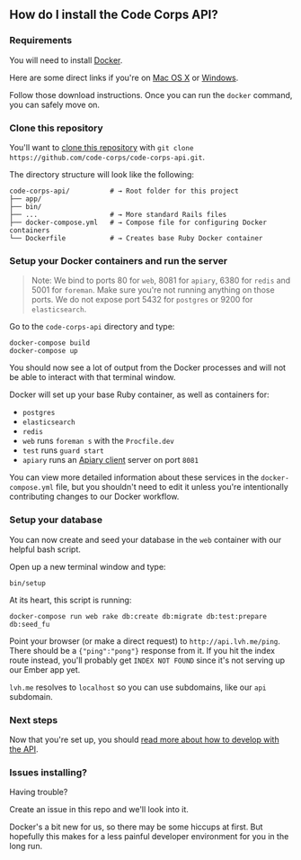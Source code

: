 ## How do I install the Code Corps API?

### Requirements

You will need to install [Docker](https://docs.docker.com/engine/installation/).

Here are some direct links if you're on [Mac OS X](https://docs.docker.com/docker-for-mac/) or [Windows](https://docs.docker.com/docker-for-windows/).

Follow those download instructions. Once you can run the `docker` command, you can safely move on.

### Clone this repository

You'll want to [clone this repository](https://help.github.com/articles/cloning-a-repository/) with `git clone https://github.com/code-corps/code-corps-api.git`.

The directory structure will look like the following:

```shell
code-corps-api/          # → Root folder for this project
├── app/
├── bin/
├── ...                  # → More standard Rails files
├── docker-compose.yml   # → Compose file for configuring Docker containers
└── Dockerfile           # → Creates base Ruby Docker container
```

### Setup your Docker containers and run the server

> Note: We bind to ports 80 for `web`, 8081 for `apiary`, 6380 for `redis` and 5001 for `foreman`. Make sure you're not running anything on those ports. We do not expose port 5432 for `postgres` or 9200 for `elasticsearch`.

Go to the `code-corps-api` directory and type:

```shell
docker-compose build
docker-compose up
```

You should now see a lot of output from the Docker processes and will not be able to interact with that terminal window.

Docker will set up your base Ruby container, as well as containers for:

- `postgres`
- `elasticsearch`
- `redis`
- `web` runs `foreman s` with the `Procfile.dev`
- `test` runs `guard start`
- `apiary` runs an [Apiary client](API.md#apiary-cli) server on port `8081`

You can view more detailed information about these services in the `docker-compose.yml` file, but you shouldn't need to edit it unless you're intentionally contributing changes to our Docker workflow.

### Setup your database

You can now create and seed your database in the `web` container with our helpful bash script.

Open up a new terminal window and type:

```shell
bin/setup
```

At its heart, this script is running:

```shell
docker-compose run web rake db:create db:migrate db:test:prepare db:seed_fu
```

Point your browser (or make a direct request) to `http://api.lvh.me/ping`. There should be a `{"ping":"pong"}` response from it. If you hit the index route instead, you'll probably get `INDEX NOT FOUND` since it's not serving up our Ember app yet.

`lvh.me` resolves to `localhost` so you can use subdomains, like our `api` subdomain.

### Next steps

Now that you're set up, you should [read more about how to develop with the API](USAGE.md).

### Issues installing?

Having trouble?

Create an issue in this repo and we'll look into it.

Docker's a bit new for us, so there may be some hiccups at first. But hopefully this makes for a less painful developer environment for you in the long run.
